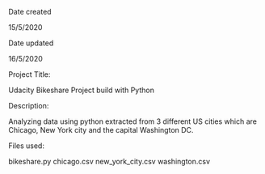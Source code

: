 Date created

15/5/2020

Date updated

16/5/2020

Project Title:

Udacity Bikeshare Project build with Python

Description:

Analyzing data using python extracted from 3 different US cities which are Chicago, New York city and the capital Washington DC. 

Files used:

bikeshare.py 
chicago.csv 
new_york_city.csv 
washington.csv